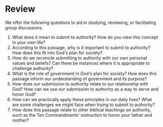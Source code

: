 # Review

We offer the following questions to aid in studying, reviewing, or facilitating group discussions.

1. What does it mean to submit to authority? How do you view this concept in your own life?
2. According to this passage, why is it important to submit to authority? How does this fit into God's plan for society?
3. How do we reconcile submitting to authority with our own personal values and beliefs? Can there be instances where it is appropriate to challenge authority?
4. What is the role of government in God's plan for society? How does this passage inform our understanding of government and its purpose?
5. How does our submission to authority relate to our relationship with God? How can we use our submission to authority as a way to serve and honor God? 
6. How can we practically apply these principles in our daily lives? What are some challenges we might face when trying to submit to authority? 
7. How does this passage relate to other biblical teachings on authority, such as the Ten Commandments' instruction to honor your father and mother?


